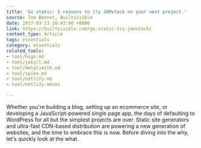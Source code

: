 ```yaml
---
title: 'Go static: 5 reasons to try JAMstack on your next project.'
source: Tom Bennet, Builtvisible
date: 2017-03-13 10:43:00 +0000
link: https://builtvisible.com/go-static-try-jamstack/
content_type: Article
tags: essentials
category: essentials
related_tools:
- tool/hugo.md
- tool/jekyll.md
- tool/metalsmith.md
- tool/spike.md
- tool/netlify.md
- tool/netlify.mdcms

---
```

Whether you're building a blog, setting up an ecommerce site, or developing a JavaScript-powered single page app, the days of defaulting to WordPress for all but the simplest projects are over. Static site generators and ultra-fast CDN-based distribution are powering a new generation of websites, and the time to embrace this is now. Before diving into the why, let's quickly look at the what.

